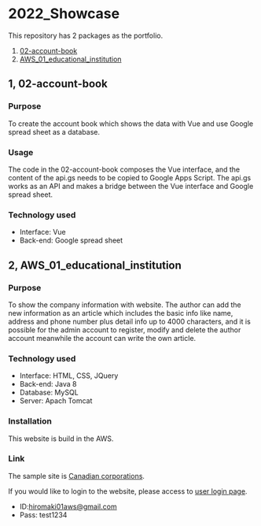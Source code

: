 # 2022_Showcase
This repository has 2 packages as the portfolio.

1. [02-account-book](#02-account-book)
1. [AWS_01_educational_institution](#AWS_01_educational_institution)

## 1, 02-account-book
### Purpose
To create the account book which shows the data with Vue and use Google spread sheet as a database.

### Usage
The code in the 02-account-book composes the Vue interface, and the content of the api.gs needs to be copied to Google Apps Script.
The api.gs works as an API and makes a bridge between the Vue interface and Google spread sheet.

### Technology used
- Interface: Vue
- Back-end: Google spread sheet


## 2, AWS_01_educational_institution
### Purpose
To show the company information with website. 
The author can add the new information as an article which includes the basic info like name, address and phone number plus detail info up to 4000 characters,
and it is possible for the admin account to register, modify and delete the author account meanwhile the account can write the own article.

### Technology used
- Interface: HTML, CSS, JQuery
- Back-end: Java 8
- Database: MySQL
- Server: Apach Tomcat

### Installation
This website is build in the AWS.

### Link
The sample site is [Canadian corporations](https://aws-warehouse58th.com/index).

If you would like to login to the website,
please access to [user login page](https://aws-warehouse58th.com/user/login).
- ID:hiromaki01aws@gmail.com
- Pass: test1234
